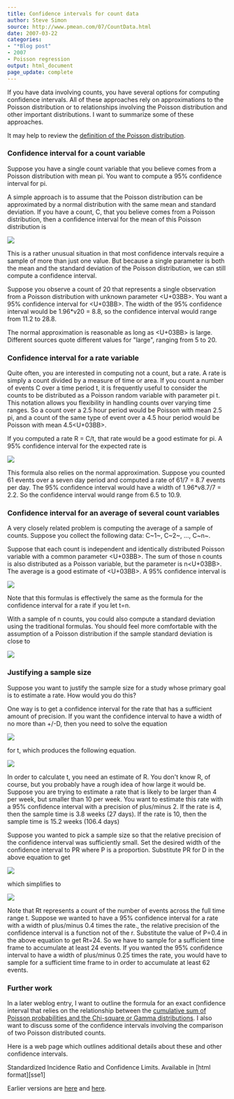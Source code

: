 ```yaml
---
title: Confidence intervals for count data
author: Steve Simon
source: http://www.pmean.com/07/CountData.html
date: 2007-03-22
categories:
- "*Blog post"
- 2007
- Poisson regression
output: html_document
page_update: complete
---
```


If you have data involving counts, you have several options for computing confidence intervals. All of these approaches rely on approximations to the Poisson distribution or to relationships involving the Poisson distribution and other important distributions. I want to summarize some of these approaches.

It may help to review the [definition of the Poisson distribution][sim3].

### Confidence interval for a count variable

Suppose you have a single count variable that you believe comes from a Poisson distribution with mean pi. You want to compute a 95% confidence interval for pi.

A simple approach is to assume that the Poisson distribution can be approximated by a normal distribution with the same mean and standard deviation. If you have a count, C, that you believe comes from a Poisson distribution, then a confidence interval for the mean of this Poisson distribution is

![](http://www.pmean.com/new-images/07/CountData-0701.gif)

This is a rather unusual situation in that most confidence intervals require a sample of more than just one value. But because a single parameter is both the mean and the standard deviation of the Poisson distribution, we can still compute a confidence interval.

Suppose you observe a count of 20 that represents a single observation from a Poisson distribution with unknown parameter <U+03BB>. You want a 95% confidence interval for <U+03BB>. The width of the 95% confidence interval would be 1.96*v20 = 8.8, so the confidence interval would range from 11.2 to 28.8.

The normal approximation is reasonable as long as <U+03BB> is large. Different sources quote different values for "large", ranging from 5 to 20.

### Confidence interval for a rate variable

Quite often, you are interested in computing not a count, but a rate. A rate is simply a count divided by a measure of time or area. If you count a number of events C over a time period t, it is frequently useful to consider the counts to be distributed as a Poisson random variable with parameter pi t. This notation allows you flexibility in handling counts over varying time ranges. So a count over a 2.5 hour period would be Poisson with mean 2.5 pi, and a count of the same type of event over a 4.5 hour period would be Poisson with mean 4.5<U+03BB>.

If you computed a rate R = C/t, that rate would be a good estimate for pi. A 95% confidence interval for the expected rate is

![](http://www.pmean.com/new-images/07/CountData-0702.gif)

This formula also relies on the normal approximation. Suppose you counted 61 events over a seven day period and computed a rate of 61/7 = 8.7 events per day. The 95% confidence interval would have a width of 1.96*v8.7/7 = 2.2. So the confidence interval would range from 6.5 to 10.9.

### Confidence interval for an average of several count variables

A very closely related problem is computing the average of a sample of counts. Suppose you collect the following data: C~1~, C~2~, ..., C~n~.

Suppose that each count is independent and identically distributed Poisson variable with a common parameter <U+03BB>. The sum of those n counts is also distributed as a Poisson variable, but the parameter is n<U+03BB>. The average is a good estimate of <U+03BB>. A 95% confidence interval is

![](http://www.pmean.com/new-images/07/CountData-0703.gif)

Note that this formulas is effectively the same as the formula for the confidence interval for a rate if you let t=n.

With a sample of n counts, you could also compute a standard deviation using the traditional formulas. You should feel more comfortable with the assumption of a Poisson distribution if the sample standard deviation is close to

![](http://www.pmean.com/new-images/07/CountData-0704.gif)

### Justifying a sample size

Suppose you want to justify the sample size for a study whose primary goal is to estimate a rate. How would you do this?

One way is to get a confidence interval for the rate that has a sufficient amount of precision. If you want the confidence interval to have a width of no more than +/-D, then you need to solve the equation

![](http://www.pmean.com/new-images/07/CountData-0705.gif)

for t, which produces the following equation.

![](http://www.pmean.com/new-images/07/CountData-0706.gif)

In order to calculate t, you need an estimate of R. You don't know R, of course, but you probably have a rough idea of how large it would be. Suppose you are trying to estimate a rate that is likely to be larger than 4 per week, but smaller than 10 per week. You want to estimate this rate with a 95% confidence interval with a precision of plus/minus 2. If the rate is 4, then the sample time is 3.8 weeks (27 days). If the rate is 10, then the sample time is 15.2 weeks (106.4 days)

Suppose you wanted to pick a sample size so that the relative precision of the confidence interval was sufficiently small. Set the desired width of the confidence interval to PR where P is a proportion. Substitute PR for D in the above equation to get

![](http://www.pmean.com/new-images/07/CountData-0707.gif)

which simplifies to

![](http://www.pmean.com/new-images/07/CountData-0708.gif)

Note that Rt represents a count of the number of events across the full time range t. Suppose we wanted to have a 95% confidence interval for a rate with a width of plus/minus 0.4 times the rate., the relative precision of the confidence interval is a function not of the r. Substitute the value of P=0.4 in the above equation to get Rt=24. So we have to sample for a sufficient time frame to accumulate at least 24 events. If you wanted the 95% confidence interval to have a width of plus/minus 0.25 times the rate, you would have to sample for a sufficient time frame to in order to accumulate at least 62 events.

### Further work

In a later weblog entry, I want to outline the formula for an exact confidence interval that relies on the relationship between the [cumulative sum of Poisson probabilities and the Chi-square or Gamma distributions][sim4]. I also want to discuss some of the confidence intervals involving the comparison of two Poisson distributed counts.

Here is a web page which outlines additional details about these and other confidence intervals.

Standardized Incidence Ratio and Confidence Limits. Available in [html format][sse1]

Earlier versions are [here][sim1] and [here][sim2].

[sim1]: http://www.pmean.com/07/CountData.html
[sim2]: http://new.pmean.com/ci-count-data/
[sim3]: http://www.pmean.com/definitions/poisson.htm
[sim4]: http://www.pmean.com/07/CumulativeProbabilities.html

[see1]: http://seer.cancer.gov/seerstat/WebHelp/Standardized_Incidence_Ratio_and_Confidence_Limits.htm
